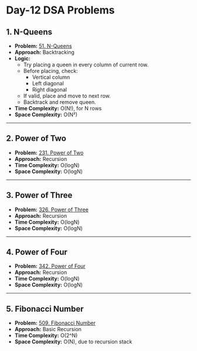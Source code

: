 # Day-12 DSA Problems

## 1. N-Queens
- **Problem:** [51. N-Queens](https://leetcode.com/problems/n-queens/)
- **Approach:** Backtracking
- **Logic:**
  - Try placing a queen in every column of current row.
  - Before placing, check:
    - Vertical column
    - Left diagonal
    - Right diagonal
  - If valid, place and move to next row.
  - Backtrack and remove queen.
- **Time Complexity:** O(N!), for N rows
- **Space Complexity:** O(N²)

---

## 2. Power of Two
- **Problem:** [231. Power of Two](https://leetcode.com/problems/power-of-two/)
- **Approach:** Recursion
- **Time Complexity:** O(logN)
- **Space Complexity:** O(logN)

---

## 3. Power of Three
- **Problem:** [326. Power of Three](https://leetcode.com/problems/power-of-three/)
- **Approach:** Recursion
- **Time Complexity:** O(logN)
- **Space Complexity:** O(logN)

---

## 4. Power of Four
- **Problem:** [342. Power of Four](https://leetcode.com/problems/power-of-four/)
- **Approach:** Recursion
- **Time Complexity:** O(logN)
- **Space Complexity:** O(logN)

---

## 5. Fibonacci Number
- **Problem:** [509. Fibonacci Number](https://leetcode.com/problems/fibonacci-number/)
- **Approach:** Basic Recursion
- **Time Complexity:** O(2^N)
- **Space Complexity:** O(N), due to recursion stack
